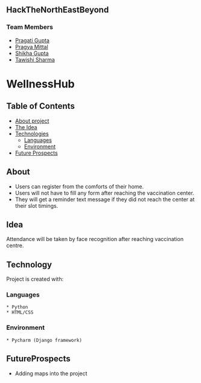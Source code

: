 ## HackTheNorthEastBeyond
### Team Members 
* [Pragati Gupta](https://github.com/pragatig746)
* [Pragya Mittal](https://github.com/pragyamittal0)
* [Shikha Gupta](https://github.com/Shikha291)
* [Tawishi Sharma](https://github.com/Tawishi)
# WellnessHub
## Table of Contents
* [About project](#About)
* [The Idea](#Idea)
* [Technologies](#Technology)
   * [Languages](#language)
   * [Environment](#environment)
* [Future Prospects](#FutureProspects)
## About
* Users can register from the comforts of their home.
* Users will not have to fill any form after reaching the vaccination center.
* They will get a reminder text message if they did not reach the center at their slot timings.
## Idea
 Attendance will be taken by face recognition after reaching vaccination centre.
## Technology
 Project is created with:
 ### Languages
    * Python
    * HTML/CSS
 ### Environment
    * Pycharm (Django framework)
## FutureProspects
 * Adding maps into the project
